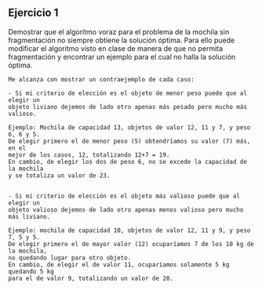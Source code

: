 ## Ejercicio 1
Demostrar que el algoritmo voraz para el problema de la mochila sin fragmentación no siempre obtiene la solución óptima. Para ello puede modificar el algoritmo visto en clase de manera de que no permita fragmentación y encontrar un ejemplo para el cual no halla la solución óptima.

```
Me alcanza con mostrar un contraejemplo de cada caso:

- Si mi criterio de elección es el objeto de menor peso puede que al elegir un
objeto liviano dejemos de lado otro apenas más pesado pero mucho más valioso.

Ejemplo: Mochila de capacidad 13, objetos de valor 12, 11 y 7, y peso 6, 6 y 5.
De elegir primero el de menor peso (5) obtendríamos su valor (7) más, en el 
mejor de los casos, 12, totalizando 12+7 = 19.
En cambio, de elegir los dos de peso 6, no se excede la capacidad de la mochila
y se totaliza un valor de 23.


- Si mi criterio de elección es el objeto más valioso puede que al elegir un
objeto valioso dejemos de lado otro apenas menos valioso pero mucho más liviano.

Ejemplo: mochila de capacidad 10, objetos de valor 12, 11 y 9, y peso 7, 5 y 5.
De elegir primero el de mayor valor (12) ocuparíamos 7 de los 10 kg de la mochila, 
no quedando lugar para otro objeto.
En cambio, de elegir el de valor 11, ocuparíamos solamente 5 kg quedando 5 kg 
para el de valor 9, totalizando un valor de 20.
```